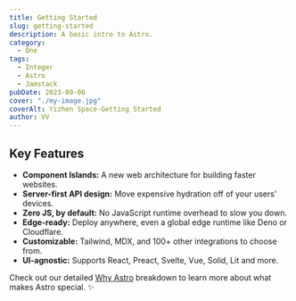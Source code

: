 ```yaml
---
title: Getting Started
slug: getting-started
description: A basic intro to Astro.
category:
  - One
tags:
  - Integer
  - Astro
  - Jamstack
pubDate: 2023-09-06
cover: "./my-image.jpg"
coverAlt: Yizhen Space-Getting Started
author: VV
---
```


## Key Features

- **Component Islands:** A new web architecture for building faster websites.
- **Server-first API design:** Move expensive hydration off of your users' devices.
- **Zero JS, by default:** No JavaScript runtime overhead to slow you down.
- **Edge-ready:** Deploy anywhere, even a global edge runtime like Deno or Cloudflare.
- **Customizable:** Tailwind, MDX, and 100+ other integrations to choose from.
- **UI-agnostic:** Supports React, Preact, Svelte, Vue, Solid, Lit and more.

Check out our detailed [Why Astro](/en/concepts/why-astro/) breakdown to learn more about what makes Astro special. ✨
